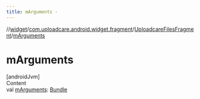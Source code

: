 ```yaml
---
title: mArguments -
---
```

//[widget](../../index.md)/[com.uploadcare.android.widget.fragment](../index.md)/[UploadcareFilesFragment](index.md)/[mArguments](m-arguments.md)



# mArguments  
[androidJvm]  
Content  
val [mArguments](m-arguments.md): [Bundle](https://developer.android.com/reference/kotlin/android/os/Bundle.html)  



